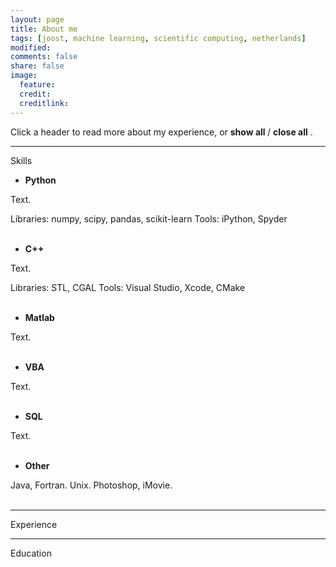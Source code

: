 ```yaml
---
layout: page
title: About me
tags: [joost, machine learning, scientific computing, netherlands]
modified: 
comments: false
share: false
image:
  feature: 
  credit: 
  creditlink: 
---
```


Click a header to read more about my experience, or 
<span style="cursor:hand; cursor:pointer" onClick="openAll()">
  <b> show all </b>
</span> 
/
<span style="cursor:hand; cursor:pointer" onClick="closeAll()">
  <b> close all</b>
</span>
. 

---
Skills

- <div onClick="openClose('p1')" style="cursor:hand; cursor:pointer"><b>Python</b></div>
<div id="p1" class="texter">
  Text.

  Libraries: numpy, scipy, pandas, scikit-learn
  Tools: iPython, Spyder
<br /><br /></div>

- <div onClick="openClose('p2')" style="cursor:hand; cursor:pointer"><b>C++</b></div>
<div id="p2" class="texter">
  Text.

  Libraries: STL, CGAL
  Tools: Visual Studio, Xcode, CMake
<br /><br /></div>
 
- <div onClick="openClose('p3')" style="cursor:hand; cursor:pointer"><b>Matlab</b></div>
<div id="p3" class="texter">
  Text.
<br /><br /></div>

- <div onClick="openClose('p4')" style="cursor:hand; cursor:pointer"><b>VBA</b></div>
<div id="p4" class="texter">
  Text.
<br /><br /></div>

- <div onClick="openClose('p5')" style="cursor:hand; cursor:pointer"><b>SQL</b></div>
<div id="p5" class="texter">
  Text.
<br /><br /></div>

- <div onClick="openClose('p6')" style="cursor:hand; cursor:pointer"><b>Other</b></div>
<div id="p6" class="texter">
  Java, Fortran. Unix. Photoshop, iMovie.
<br /><br /></div>

---
Experience

--- 
Education

